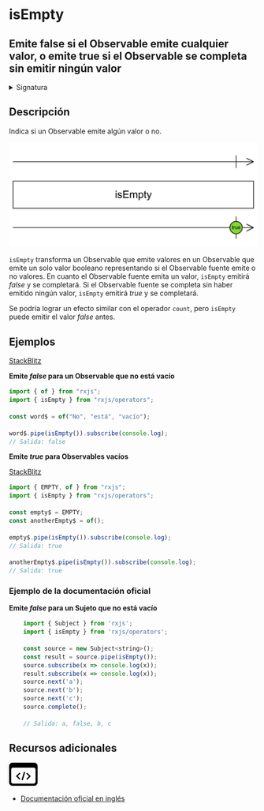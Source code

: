 # isEmpty

<h2 class="subtitle"> Emite false si el Observable emite cualquier valor, o emite true si el Observable se completa sin emitir ningún valor
</h2>

<details>
<summary>Signatura</summary>

### Firma

`isEmpty<T>(): OperatorFunction<T, boolean>`

### Parámetros

No recibe ningún parámetro.

### Retorna

`OperatorFunction<T, boolean>`: Un Observable de valor booleano indicando si el Observable estaba vacío o no.

</details>

## Descripción

Indica si un Observable emite algún valor o no.

<img src="assets/images/marble-diagrams/conditional-boolean/isEmpty.png" alt="Diagrama de canicas del operador isEmpty">

`isEmpty` transforma un Observable que emite valores en un Observable que emite un solo valor booleano representando si el Observable fuente emite o no valores. En cuanto el Observable fuente emita un valor, `isEmpty` emitirá _false_ y se completará. Si el Observable fuente se completa sin haber emitido ningún valor, `isEmpty` emitirá _true_ y se completará.

Se podría lograr un efecto similar con el operador `count`, pero `isEmpty` puede emitir el valor _false_ antes.

## Ejemplos

<a target="_blank" href="https://stackblitz.com/edit/rxjs-isempty?file=index.ts">StackBlitz</a>

**Emite _false_ para un Observable que no está vacío**

```javascript
import { of } from "rxjs";
import { isEmpty } from "rxjs/operators";

const word$ = of("No", "está", "vacío");

word$.pipe(isEmpty()).subscribe(console.log);
// Salida: false
```

**Emite _true_ para Observables vacíos**

<a target="_blank" href="https://stackblitz.com/edit/rxjs-isempty-2?file=index.ts">StackBlitz</a>

```javascript
import { EMPTY, of } from "rxjs";
import { isEmpty } from "rxjs/operators";

const empty$ = EMPTY;
const anotherEmpty$ = of();

empty$.pipe(isEmpty()).subscribe(console.log);
// Salida: true

anotherEmpty$.pipe(isEmpty()).subscribe(console.log);
// Salida: true
```

### Ejemplo de la documentación oficial

**Emite _false_ para un Sujeto que no está vacío**

```javascript
    import { Subject } from 'rxjs';
    import { isEmpty } from 'rxjs/operators';

    const source = new Subject<string>();
    const result = source.pipe(isEmpty());
    source.subscribe(x => console.log(x));
    result.subscribe(x => console.log(x));
    source.next('a');
    source.next('b');
    source.next('c');
    source.complete();

    // Salida: a, false, b, c
```

<div class="additional-section">

## Recursos adicionales

<a target="_blank" href="https://github.com/ReactiveX/rxjs/blob/master/src/internal/operators/isEmpty.ts">
<img src="assets/icons/source-code.png" alt="Source code">
</a>
</div>

- <a target="_blank" href="https://rxjs.dev/api/operators/isEmpty">Documentación oficial en inglés</a>
